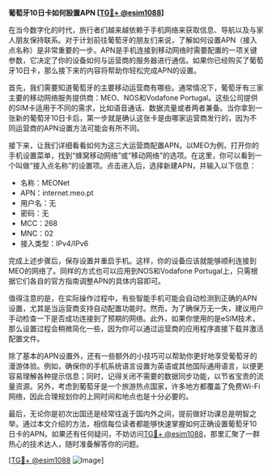 **葡萄牙10日卡如何設置APN [[TG💪+ @esim1088](https://t.me/s/esim1088)]**

在当今数字化的时代，旅行者们越来越依赖于手机网络来获取信息、导航以及与家人朋友保持联系。对于计划前往葡萄牙的朋友们来说，了解如何设置APN（接入点名称）是非常重要的一步。APN是手机连接到移动网络时需要配置的一项关键参数，它决定了你的设备如何与运营商的服务器进行通信。如果你已经购买了葡萄牙10日卡，那么接下来的内容将帮助你轻松完成APN的设置。

首先，我们需要知道葡萄牙的主要移动运营商有哪些。通常情况下，葡萄牙有三家主要的移动网络服务提供商：MEO、NOS和Vodafone Portugal。这些公司提供的SIM卡适用于不同的需求，比如语音通话、数据流量或者两者兼备。当你拿到一张新的葡萄牙10日卡后，第一步就是确认这张卡是由哪家运营商发行的，因为不同运营商的APN设置方法可能会有所不同。

接下来，让我们详细看看如何为这三大运营商配置APN。以MEO为例，打开你的手机设置菜单，找到“蜂窝移动网络”或“移动网络”的选项。在这里，你可以看到一个叫做“接入点名称”的设置项。点击进入后，选择新建APN，并输入以下信息：

- 名称：MEONet
- APN：internet.meo.pt
- 用户名：无
- 密码：无
- MCC：268
- MNC：02
- 接入类型：IPv4/IPv6

完成上述步骤后，保存设置并重启手机。这样，你的设备应该就能够顺利连接到MEO的网络了。同样的方式也可以应用到NOS和Vodafone Portugal上，只需根据它们各自的官方指南调整APN的具体内容即可。

值得注意的是，在实际操作过程中，有些智能手机可能会自动检测到正确的APN设置，尤其是当运营商支持自动配置功能时。然而，为了确保万无一失，建议用户手动检查一下是否成功连接到了预期的网络。此外，如果你使用的是eSIM技术，那么设置过程会稍微简化一些，因为你可以通过运营商的应用程序直接下载并激活配置文件。

除了基本的APN设置外，还有一些额外的小技巧可以帮助你更好地享受葡萄牙的漫游体验。例如，确保你的手机系统语言设置为英语或其他国际通用语言，以便更容易理解各种提示信息；同时，记得关闭不需要的数据同步功能，以节省宝贵的流量资源。另外，考虑到葡萄牙是一个旅游热点国家，许多地方都覆盖了免费Wi-Fi网络，因此合理规划你的上网时间和地点也是十分必要的。

最后，无论你是初次出国还是经常往返于国内外之间，提前做好功课总是明智之举。通过本文介绍的方法，相信每位读者都能够快速掌握如何正确设置葡萄牙10日卡的APN。如果还有任何疑问，不妨访问[TG💪+ @esim1088](https://t.me/s/esim1088)，那里汇聚了一群热心的技术达人，随时准备解答你的问题。

[[TG💪+ @esim1088](https://t.me/s/esim1088) ![Image](https://i.postimg.cc/4NQfJmqS/Snipaste-2025-05-13-00-14-12.png)]
